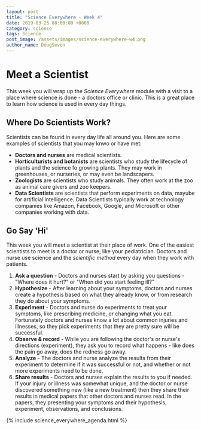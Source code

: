 ```yaml
---
layout: post
title: "Science Everywhere - Week 4"
date: 2019-03-25 08:00:00 +0000
category: science
tags: Science
post_image: /assets/images/science-everywhere-w4.png
author_name: DougSeven
---
```

# Meet a Scientist
This week you will wrap up the *Science Everywhere* module with a visit to a place where science is done - a doctors office or clinic. This is a great place to learn how science is used in every day things.

## Where Do Scientists Work?
Scientists can be found in every day life all around you. Here are some examples of scientists that you may knwo or have met:

- **Doctors and nurses** are medical scientists.
- **Horticulturists and botanists** are scientists who study the lifecycle of plants and the science fo growing plants. They may work in greenhouses, or nurseries, or may even be landscapers.
- **Zoologists** are scientists who study animals. They often work at the zoo as animal care givers and zoo keepers.
- **Data Scientists** are scientists that perform experiments on data, mayube for artificial intelligence. Data Scientists typically work at technology companies like Amazon, Facebook, Google, and Microsoft or other companies working with data.


## Go Say 'Hi'
This week you will meet a scientist at their place of work. One of the easiest scientists to meet is a doctor or nurse, like your pediatrician. Doctors and nurse use science and the *scientific method* every day when they work with patients. 

1. **Ask a question** - Doctors and nurses start by asking you questions - "Where does it hurt?" or "When did you start feeling ill?"
2. **Hypothesize** - After learning about your symptoms, doctors and nurses create a hypothesis based on what they already know, or from research they do about your symptoms.
3. **Experiment** - Doctors and nurse do experiments to treat your symptoms, like prescribing medicine, or changing what you eat. Fortunately doctors and nurses know a lot about common injuries and illnesses, so they pick experiments that they are pretty sure will be successful.
4. **Observe & record** - While you are following the doctor's or nurse's directions (experiment), they ask you to record what happens - like does the pain go away, does the redness go away.
5. **Analyze** - The doctors and nurse analyze the results from their experiment to determine if it was successful or not, and whether or not more experiments need to be done.
6. **Share results** - Doctors and nurses explain the results to you if needed. If your injury or illness was somewhat unique, and the doctor or nurse discovered something new (like a new treatment) then they share their results in medical papers that other doctors and nurses read. In the papers, they presenting your symptoms and their hypothesis, experiment, observations, and conclusions. 

{% include science_everywhere_agenda.html %}